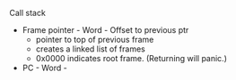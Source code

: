 Call stack

* Frame pointer - Word - Offset to previous ptr
  * pointer to top of previous frame
  * creates a linked list of frames
  * 0x0000 indicates root frame. (Returning will panic.)
* PC - Word - 